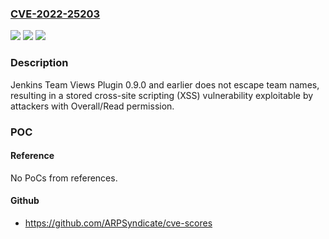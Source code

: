### [CVE-2022-25203](https://cve.mitre.org/cgi-bin/cvename.cgi?name=CVE-2022-25203)
![](https://img.shields.io/static/v1?label=Product&message=Jenkins%20Team%20Views%20Plugin&color=blue)
![](https://img.shields.io/static/v1?label=Version&message=n%2Fa&color=blue)
![](https://img.shields.io/static/v1?label=Vulnerability&message=n%2Fa&color=brighgreen)

### Description

Jenkins Team Views Plugin 0.9.0 and earlier does not escape team names, resulting in a stored cross-site scripting (XSS) vulnerability exploitable by attackers with Overall/Read permission.

### POC

#### Reference
No PoCs from references.

#### Github
- https://github.com/ARPSyndicate/cve-scores

